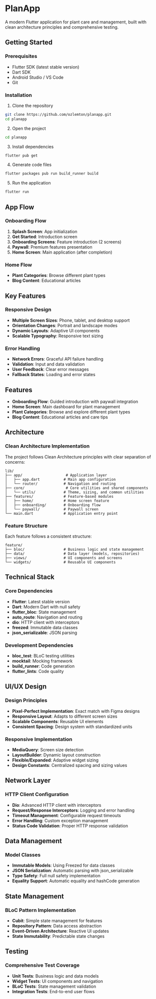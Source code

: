 # PlanApp 

A modern Flutter application for plant care and management, built with clean architecture principles and comprehensive testing.

##  Getting Started

### Prerequisites
- Flutter SDK (latest stable version)
- Dart SDK
- Android Studio / VS Code
- Git

### Installation
1. Clone the repository
```bash
git clone https://github.com/ozlemton/planapp.git
cd planapp
```

2. Open the project
```bash
cd planapp
```


3. Install dependencies
```bash
flutter pub get
```

4. Generate code files
```bash
flutter packages pub run build_runner build
```

5. Run the application
```bash
flutter run
```

##  App Flow

### Onboarding Flow
1. **Splash Screen**: App initialization
2. **Get Started**: Introduction screen
3. **Onboarding Screens**: Feature introduction (2 screens)
4. **Paywall**: Premium features presentation
5. **Home Screen**: Main application (after completion)

### Home Flow
- **Plant Categories**: Browse different plant types
- **Blog Content**: Educational articles


##  Key Features

### Responsive Design
- **Multiple Screen Sizes**: Phone, tablet, and desktop support
- **Orientation Changes**: Portrait and landscape modes
- **Dynamic Layouts**: Adaptive UI components
- **Scalable Typography**: Responsive text sizing

### Error Handling
- **Network Errors**: Graceful API failure handling
- **Validation**: Input and data validation
- **User Feedback**: Clear error messages
- **Fallback States**: Loading and error states


##  Features
- **Onboarding Flow**: Guided introduction with paywall integration
- **Home Screen**: Main dashboard for plant management
- **Plant Categories**: Browse and explore different plant types
- **Blog Content**: Educational articles and care tips

##  Architecture

### Clean Architecture Implementation
The project follows Clean Architecture principles with clear separation of concerns:

```
lib/
├── app/                    # Application layer
│   ├── app.dart           # Main app configuration
│   └── router/            # Navigation and routing
├── core/                   # Core utilities and shared components
│   └── utils/             # Theme, sizing, and common utilities
├── features/              # Feature-based modules
│   ├── home/              # Home screen feature
│   ├── onboarding/        # Onboarding flow
│   └── paywall/           # Paywall screen
└── main.dart              # Application entry point
```

### Feature Structure
Each feature follows a consistent structure:
```
feature/
├── bloc/                  # Business logic and state management
├── data/                  # Data layer (models, repositories)
├── views/                 # UI components and screens
└── widgets/               # Reusable UI components
```

##  Technical Stack

### Core Dependencies
- **Flutter**: Latest stable version
- **Dart**: Modern Dart with null safety
- **flutter_bloc**: State management
- **auto_route**: Navigation and routing
- **dio**: HTTP client with interceptors
- **freezed**: Immutable data classes
- **json_serializable**: JSON parsing

### Development Dependencies
- **bloc_test**: BLoC testing utilities
- **mocktail**: Mocking framework
- **build_runner**: Code generation
- **flutter_lints**: Code quality


##  UI/UX Design

### Design Principles
- **Pixel-Perfect Implementation**: Exact match with Figma designs
- **Responsive Layout**: Adapts to different screen sizes
- **Scalable Components**: Reusable UI elements
- **Consistent Spacing**: Design system with standardized units

### Responsive Implementation
- **MediaQuery**: Screen size detection
- **LayoutBuilder**: Dynamic layout construction
- **Flexible/Expanded**: Adaptive widget sizing
- **Design Constants**: Centralized spacing and sizing values

##  Network Layer

### HTTP Client Configuration
- **Dio**: Advanced HTTP client with interceptors
- **Request/Response Interceptors**: Logging and error handling
- **Timeout Management**: Configurable request timeouts
- **Error Handling**: Custom exception management
- **Status Code Validation**: Proper HTTP response validation



##  Data Management

### Model Classes
- **Immutable Models**: Using Freezed for data classes
- **JSON Serialization**: Automatic parsing with json_serializable
- **Type Safety**: Full null safety implementation
- **Equality Support**: Automatic equality and hashCode generation



##  State Management

### BLoC Pattern Implementation
- **Cubit**: Simple state management for features
- **Repository Pattern**: Data access abstraction
- **Event-Driven Architecture**: Reactive UI updates
- **State Immutability**: Predictable state changes



##  Testing

### Comprehensive Test Coverage
- **Unit Tests**: Business logic and data models
- **Widget Tests**: UI components and navigation
- **BLoC Tests**: State management validation
- **Integration Tests**: End-to-end user flows

